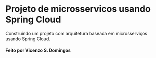 # Projeto de microsservicos usando Spring Cloud

 Construindo um projeto com arquitetura baseada em microsserviços usando Spring Cloud.

<h4>Feito por Vicenzo S. Domingos</h4>

